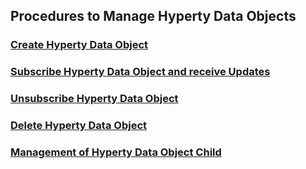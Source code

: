 ## Procedures to Manage Hyperty Data Objects

### [Create Hyperty Data Object](data-object-creation.md)

### [Subscribe Hyperty Data Object and receive Updates](data-object-subscription.md)

### [Unsubscribe Hyperty Data Object](data-object-unsubscription.md)

### [Delete Hyperty Data Object](data-object-delete.md)

### [Management of Hyperty Data Object Child](data-object-child.md)
